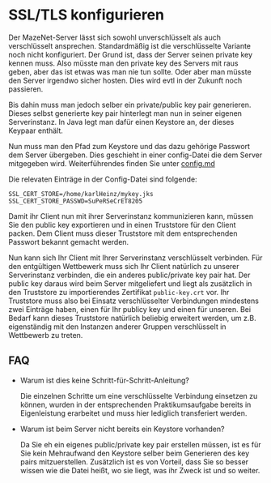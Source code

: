 # SSL/TLS konfigurieren

Der MazeNet-Server lässt sich sowohl unverschlüsselt als auch verschlüsselt ansprechen.
Standardmäßig ist die verschlüsselte Variante noch nicht konfiguriert.
Der Grund ist, dass der Server seinen private key kennen muss.
Also müsste man den private key des Servers mit raus geben, aber das ist etwas was man nie tun sollte.
Oder aber man müsste den Server irgendwo sicher hosten. Dies wird evtl in der Zukunft noch passieren.

Bis dahin muss man jedoch selber ein private/public key pair generieren. Dieses selbst generierte key pair hinterlegt man nun in seiner eigenen Serverinstanz.
In Java legt man dafür einen Keystore an, der dieses Keypaar enthält.

Nun muss man den Pfad zum Keystore und das dazu gehörige Passwort dem Server übergeben.
Dies geschieht in einer config-Datei die dem Server mitgegeben wird. Weiterführendes finden Sie unter [config.md](config.md)

Die relevaten Einträge in der Config-Datei sind folgende:
```
SSL_CERT_STORE=/home/karlHeinz/mykey.jks
SSL_CERT_STORE_PASSWD=SuPeRSeCrET8205
```

Damit ihr Client nun mit ihrer Serverinstanz kommunizieren kann, müssen Sie den public key exportieren und in einen Truststore für den Client packen. Dem Client muss dieser Truststore mit dem entsprechenden Passwort bekannt gemacht werden.

Nun kann sich Ihr Client mit Ihrer Serverinstanz verschlüsselt verbinden.
Für den entgültigen Wettbewerk muss sich Ihr Client natürlich zu unserer Serverinstanz verbinden, die ein anderes public/private key pair hat. Der public key daraus wird beim Server mitgeliefert und liegt als zusätzlich in den Truststore zu importierendes Zertifikat `public-key.crt` vor.
Ihr Truststore muss also bei Einsatz verschlüsselter Verbindungen mindestens zwei Einträge haben, einen für Ihr publicy key und einen für unseren. Bei Bedarf kann dieses Truststore natürlich beliebig erweitert werden, um z.B. eigenständig mit den Instanzen anderer Gruppen verschlüsselt in Wettbewerb zu treten.

## FAQ

* Warum ist dies keine Schritt-für-Schritt-Anleitung?

    Die einzelnen Schritte um eine verschlüsselte Verbindung einsetzen zu können, wurden in der entsprechenden Praktikumsaufgabe bereits in Eigenleistung erarbeitet und muss hier lediglich transferiert werden.

* Warum ist beim Server nicht bereits ein Keystore vorhanden?

    Da Sie eh ein eigenes public/private key pair erstellen müssen, ist es für Sie kein Mehraufwand den Keystore selber beim Generieren des key pairs mitzuerstellen. Zusätzlich ist es von Vorteil, dass Sie so besser wissen wie die Datei heißt, wo sie liegt, was ihr Zweck ist und so weiter.

